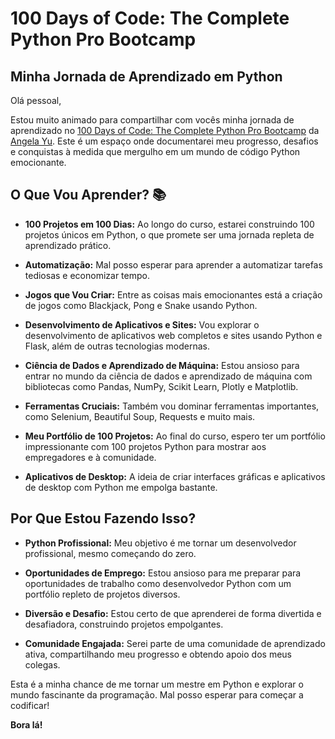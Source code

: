 # 100 Days of Code: The Complete Python Pro Bootcamp

## Minha Jornada de Aprendizado em Python

Olá pessoal,

Estou muito animado para compartilhar com vocês minha jornada de aprendizado no [100 Days of Code: The Complete Python Pro Bootcamp] da [Angela Yu]. Este é um espaço onde documentarei meu progresso, desafios e conquistas à medida que mergulho em um mundo de código Python emocionante.

## O Que Vou Aprender? 📚

-   **100 Projetos em 100 Dias:** Ao longo do curso, estarei construindo 100 projetos únicos em Python, o que promete ser uma jornada repleta de aprendizado prático.
    
-   **Automatização:** Mal posso esperar para aprender a automatizar tarefas tediosas e economizar tempo.
    
-   **Jogos que Vou Criar:** Entre as coisas mais emocionantes está a criação de jogos como Blackjack, Pong e Snake usando Python.
    
-   **Desenvolvimento de Aplicativos e Sites:** Vou explorar o desenvolvimento de aplicativos web completos e sites usando Python e Flask, além de outras tecnologias modernas.
    
-   **Ciência de Dados e Aprendizado de Máquina:** Estou ansioso para entrar no mundo da ciência de dados e aprendizado de máquina com bibliotecas como Pandas, NumPy, Scikit Learn, Plotly e Matplotlib.
    
-   **Ferramentas Cruciais:** Também vou dominar ferramentas importantes, como Selenium, Beautiful Soup, Requests e muito mais.
    
-   **Meu Portfólio de 100 Projetos:** Ao final do curso, espero ter um portfólio impressionante com 100 projetos Python para mostrar aos empregadores e à comunidade.
    
-   **Aplicativos de Desktop:** A ideia de criar interfaces gráficas e aplicativos de desktop com Python me empolga bastante.
    

## Por Que Estou Fazendo Isso?

-   **Python Profissional:** Meu objetivo é me tornar um desenvolvedor profissional, mesmo começando do zero.
    
-   **Oportunidades de Emprego:** Estou ansioso para me preparar para oportunidades de trabalho como desenvolvedor Python com um portfólio repleto de projetos diversos.
    
-   **Diversão e Desafio:** Estou certo de que aprenderei de forma divertida e desafiadora, construindo projetos empolgantes.
    
-   **Comunidade Engajada:** Serei parte de uma comunidade de aprendizado ativa, compartilhando meu progresso e obtendo apoio dos meus colegas.
    

Esta é a minha chance de me tornar um mestre em Python e explorar o mundo fascinante da programação. Mal posso esperar para começar a codificar!

**Bora lá!** 


[100 Days of Code: The Complete Python Pro Bootcamp]:<https://www.udemy.com/course/100-days-of-code/>
[Angela Yu]:<https://www.linkedin.com/in/angela-yu1/>